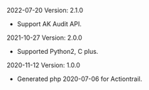 2022-07-20 Version: 2.1.0
- Support AK Audit API.

2021-10-27 Version: 2.0.0
- Supported Python2, C plus.

2020-11-12 Version: 1.0.0
- Generated php 2020-07-06 for Actiontrail.


